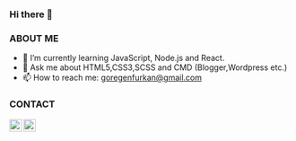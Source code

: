 ### Hi there 👋

<h3>ABOUT ME</h3>

- 🌱 I’m currently learning JavaScript, Node.js and React.
- 💬 Ask me about HTML5,CSS3,SCSS and CMD (Blogger,Wordpress etc.)
- 📫 How to reach me: goregenfurkan@gmail.com

<h3>CONTACT</h3>

<a href="https://wa.me/905549821098" rel="nofollow"><img align="left" height="22px" src="https://github.com/sabesansathananthan/sabesansathananthan/raw/master/SocialLogo/WhatsApp.png" style="max-width: 100%;"></a>
<a href="https://telegram.me/furkan_goregen" rel="nofollow"><img align="left" height="22px" src="https://github.com/sabesansathananthan/sabesansathananthan/raw/master/SocialLogo/Telegram.png" style="max-width: 100%;"></a>
